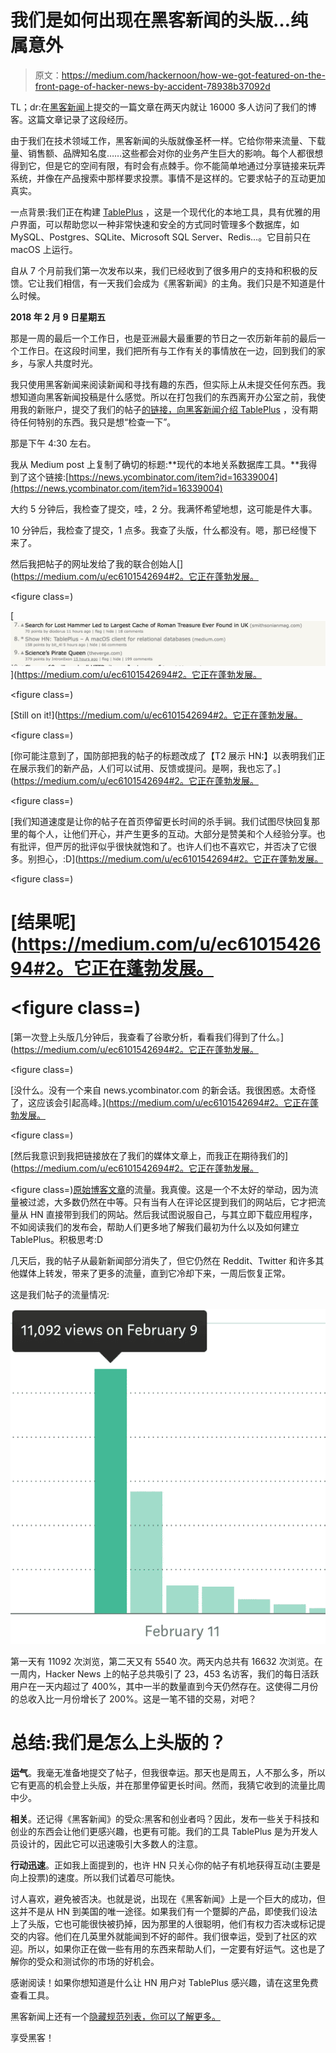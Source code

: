 # 我们是如何出现在黑客新闻的头版…纯属意外

> 原文：<https://medium.com/hackernoon/how-we-got-featured-on-the-front-page-of-hacker-news-by-accident-78938b37092d>

TL；dr:在[黑客新闻](https://hackernoon.com/tagged/hacker-news)上提交的一篇文章在两天内就让 16000 多人访问了我们的博客。这篇文章记录了这段经历。

由于我们在技术领域工作，黑客新闻的头版就像圣杯一样。它给你带来流量、下载量、销售额、品牌知名度……这些都会对你的业务产生巨大的影响。每个人都很想得到它，但是它的空间有限，有时会有点棘手。你不能简单地通过分享链接来玩弄系统，并像在产品搜索中那样要求投票。事情不是这样的。它要求帖子的互动更加真实。

一点背景:我们正在构建 [TablePlus](https://tableplus.com/) ，这是一个现代化的本地工具，具有优雅的用户界面，可以帮助您以一种非常快速和安全的方式同时管理多个数据库，如 MySQL、Postgres、SQLite、Microsoft SQL Server、Redis…。它目前只在 macOS 上运行。

自从 7 个月前我们第一次发布以来，我们已经收到了很多用户的支持和积极的反馈。它让我们相信，有一天我们会成为《黑客新闻》的主角。我们只是不知道是什么时候。

**2018 年 2 月 9 日星期五**

那是一周的最后一个工作日，也是亚洲最大最重要的节日之一农历新年前的最后一个工作日。在这段时间里，我们把所有与工作有关的事情放在一边，回到我们的家乡，与家人共度时光。

我只使用黑客新闻来阅读新闻和寻找有趣的东西，但实际上从未提交任何东西。我想知道向黑客新闻投稿是什么感觉。所以在打包我们的东西离开办公室之前，我使用我的新账户，提交了我们的帖子[的链接，向黑客新闻介绍 TablePlus](/tableplus/modern-native-tool-for-relational-database-79efc35b647d) ，没有期待任何特别的东西。我只是想“检查一下”。

那是下午 4:30 左右。

我从 Medium post 上复制了确切的标题:**现代的本地关系数据库工具。**我得到了这个链接:[https://news.ycombinator.com/item?id=16339004](https://news.ycombinator.com/item?id=16339004)

大约 5 分钟后，我检查了提交，哇，2 分。我满怀希望地想，这可能是件大事。

10 分钟后，我检查了提交，1 点多。我查了头版，什么都没有。嗯，那已经慢下来了。

然后我把帖子的网址发给了我的联合创始人[](https://medium.com/u/ec6101542694#2。它正在蓬勃发展。</p><figure class=)

[![](img/7ef73f7d336f613969a46445da04f1d9.png)](https://medium.com/u/ec6101542694#2。它正在蓬勃发展。</p><figure class=)

[Still on it!](https://medium.com/u/ec6101542694#2。它正在蓬勃发展。</p><figure class=)

[你可能注意到了，国防部把我的帖子的标题改成了【T2 展示 HN:】以表明我们正在展示我们的新产品，人们可以试用、反馈或提问。是啊，我也忘了。](https://medium.com/u/ec6101542694#2。它正在蓬勃发展。</p><figure class=)

[我们知道速度是让你的帖子在首页停留更长时间的杀手锏。我们试图尽快回复那里的每个人，让他们开心，并产生更多的互动。大部分是赞美和个人经验分享。也有批评，但严厉的批评似乎很快就饱和了。也许人们也不喜欢它，并否决了它很多。别担心，:D](https://medium.com/u/ec6101542694#2。它正在蓬勃发展。</p><figure class=)

# [结果呢](https://medium.com/u/ec6101542694#2。它正在蓬勃发展。</p><figure class=)

[第一次登上头版几分钟后，我查看了谷歌分析，看看我们得到了什么。](https://medium.com/u/ec6101542694#2。它正在蓬勃发展。</p><figure class=)

[没什么。没有一个来自 news.ycombinator.com 的新会话。我很困惑。太奇怪了，这应该会引起高峰。](https://medium.com/u/ec6101542694#2。它正在蓬勃发展。</p><figure class=)

[然后我意识到我把链接放在了我们的媒体文章上，而我正在期待我们的](https://medium.com/u/ec6101542694#2。它正在蓬勃发展。</p><figure class=)[原始博客文章](https://tableplus.io/blog/2017/12/modern-native-tool-for-relational-database.html)的流量。我真傻。这是一个不太好的举动，因为流量被过滤，大多数仍然在中等。只有当有人在评论区提到我们的网站后，它才把流量从 HN 直接带到我们的网站。然后我试图说服自己，与其立即下载应用程序，不如阅读我们的发布会，帮助人们更多地了解我们最初为什么以及如何建立 TablePlus。积极思考:D

几天后，我的帖子从最新新闻部分消失了，但它仍然在 Reddit、Twitter 和许多其他媒体上转发，带来了更多的流量，直到它冷却下来，一周后恢复正常。

这是我们帖子的流量情况:

![](img/42a1eca97109c2af589f13272d0a3ef4.png)

第一天有 11092 次浏览，第二天又有 5540 次。两天内总共有 16632 次浏览。在一周内，Hacker News 上的帖子总共吸引了 23，453 名访客，我们的每日活跃用户在一天内超过了 400%，其中一半的数量直到今天仍然存在。这使得二月份的总收入比一月份增长了 200%。这是一笔不错的交易，对吧？

# 总结:我们是怎么上头版的？

**运气**。我毫无准备地提交了帖子，但我很幸运。那天也是周五，人不那么多，所以它有更高的机会登上头版，并在那里停留更长时间。然而，我猜它收到的流量比周中少。

**相关**。还记得《黑客新闻》的受众:黑客和创业者吗？因此，发布一些关于科技和创业的东西会让他们更感兴趣，也更有可能。我们的工具 TablePlus 是为开发人员设计的，因此它可以迅速吸引大多数人的注意。

**行动迅速**。正如我上面提到的，也许 HN 只关心你的帖子有机地获得互动(主要是向上投票)的速度。所以我们试着尽可能快。

讨人喜欢，避免被否决。也就是说，出现在《黑客新闻》上是一个巨大的成功，但这并不是从 HN 到美国的唯一途径。如果我们有一个蹩脚的产品，即使我们设法上了头版，它也可能很快被扔掉，因为那里的人很聪明，他们有权力否决或标记提交的内容。他们在几英里外就能闻到不好的邮件。我们很幸运，受到了社区的欢迎。所以，如果你正在做一些有用的东西来帮助人们，一定要有好运气。这也是了解你的受众和测试你的市场的好机会。

感谢阅读！如果你想知道是什么让 HN 用户对 TablePlus 感兴趣，请在这里免费查看工具。

黑客新闻上还有一个[隐藏规范列表，你可以了解更多。](https://github.com/minimaxir/hacker-news-undocumented)

享受黑客！
